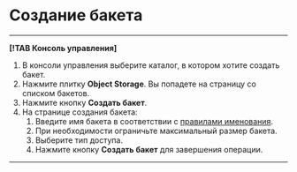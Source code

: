# Создание бакета

---

**[!TAB Консоль управления]**

1. В консоли управления выберите каталог, в котором хотите создать бакет.
1. Нажмите плитку **Object Storage**.
    Вы попадете на страницу со списком бакетов. 
1. Нажмите кнопку **Создать бакет**.
1. На странице создания бакета:
    1. Введите имя бакета в соответствии с [правилами именования](../../concepts/bucket.md#naming).
    1. При необходимости ограничьте максимальный размер бакета.
    1. Выберите тип доступа.
    1. Нажмите кнопку **Создать бакет** для завершения операции.

---
